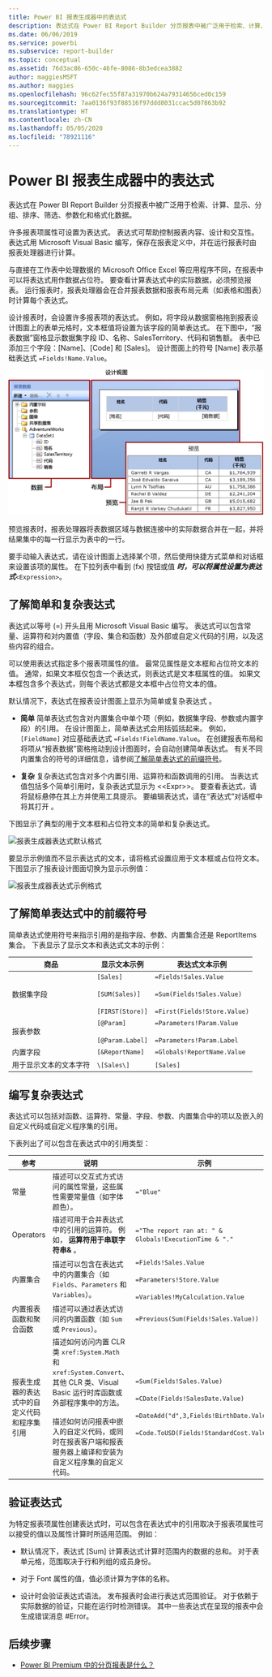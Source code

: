 ```yaml
---
title: Power BI 报表生成器中的表达式
description: 表达式在 Power BI Report Builder 分页报表中被广泛用于检索、计算、显示、分组、排序、筛选、参数化和格式化数据。
ms.date: 06/06/2019
ms.service: powerbi
ms.subservice: report-builder
ms.topic: conceptual
ms.assetid: 76d3ac86-650c-46fe-8086-8b3edcea3882
author: maggiesMSFT
ms.author: maggies
ms.openlocfilehash: 96c62fec55f87a31970b624a79314656ced0c159
ms.sourcegitcommit: 7aa0136f93f88516f97ddd8031ccac5d07863b92
ms.translationtype: HT
ms.contentlocale: zh-CN
ms.lasthandoff: 05/05/2020
ms.locfileid: "78921116"
---
```

# <a name="expressions-in-power-bi-report-builder"></a>Power BI 报表生成器中的表达式
  表达式在 Power BI Report Builder 分页报表中被广泛用于检索、计算、显示、分组、排序、筛选、参数化和格式化数据。 
  
  许多报表项属性可设置为表达式。 表达式可帮助控制报表内容、设计和交互性。 表达式用 Microsoft Visual Basic 编写，保存在报表定义中，并在运行报表时由报表处理器进行计算。  
  
 与直接在工作表中处理数据的 Microsoft Office Excel 等应用程序不同，在报表中可以将表达式用作数据占位符。 要查看计算表达式中的实际数据，必须预览报表。 运行报表时，报表处理器会在合并报表数据和报表布局元素（如表格和图表）时计算每个表达式。  
  
 设计报表时，会设置许多报表项的表达式。 例如，将字段从数据窗格拖到报表设计图面上的表单元格时，文本框值将设置为该字段的简单表达式。 在下图中，“报表数据”窗格显示数据集字段 ID、名称、SalesTerritory、代码和销售额。 表中已添加三个字段：[Name]、[Code] 和 [Sales]。 设计图面上的符号 [Name] 表示基础表达式 `=Fields!Name.Value`。  
  
![报表生成器“设计”视图](media/report-builder-expressions/report-builder-data-design-preview.png)
  
 预览报表时，报表处理器将表数据区域与数据连接中的实际数据合并在一起，并将结果集中的每一行显示为表中的一行。  
  
 要手动输入表达式，请在设计图面上选择某个项，然后使用快捷方式菜单和对话框来设置该项的属性。 在下拉列表中看到 (fx) 按钮或值  ***时，可以将属性设置为表达式***`<Expression>`。 
  
##  <a name="understanding-simple-and-complex-expressions"></a><a name="Types"></a> 了解简单和复杂表达式  
 表达式以等号 (=) 开头且用 Microsoft Visual Basic 编写。 表达式可以包含常量、运算符和对内置值（字段、集合和函数）及外部或自定义代码的引用，以及这些内容的组合。  
  
 可以使用表达式指定多个报表项属性的值。 最常见属性是文本框和占位符文本的值。 通常，如果文本框仅包含一个表达式，则表达式是文本框属性的值。 如果文本框包含多个表达式，则每个表达式都是文本框中占位符文本的值。  
  
 默认情况下，表达式在报表设计图面上显示为简单或复杂表达式   。  
  
-   **简单** 简单表达式包含对内置集合中单个项（例如，数据集字段、参数或内置字段）的引用。 在设计图面上，简单表达式会用括弧括起来。 例如，`[FieldName]` 对应基础表达式 `=Fields!FieldName.Value`。 在创建报表布局和将项从“报表数据”窗格拖动到设计图面时，会自动创建简单表达式。 有关不同内置集合的符号的详细信息，请参阅[了解简单表达式的前缀符号](#DisplayText)。  
  
-   **复杂** 复杂表达式包含对多个内置引用、运算符和函数调用的引用。 当表达式值包括多个简单引用时，复杂表达式显示为 <\<Expr>>。 要查看表达式，请将鼠标悬停在其上方并使用工具提示。 要编辑表达式，请在“表达式”对话框中将其打开  。  
  
 下图显示了典型的用于文本框和占位符文本的简单和复杂表达式。  
  
![报表生成器表达式默认格式](media/report-builder-expressions/report-builder-expression-default-format.png) 
  
 要显示示例值而不显示表达式的文本，请将格式设置应用于文本框或占位符文本。 下图显示了报表设计图面切换为显示示例值：  
  
![报表生成器表达式示例格式](media/report-builder-expressions/report-builder-expression-sample-values-format.png)  


## <a name="understanding-prefix-symbols-in-simple-expressions"></a><a name="DisplayText"></a> 了解简单表达式中的前缀符号  

简单表达式使用符号来指示引用的是指字段、参数、内置集合还是 ReportItems 集合。 下表显示了显示文本和表达式文本的示例：  
  
|商品|显示文本示例|表达式文本示例|  
|----------|--------------------------|-----------------------------|  
|数据集字段|`[Sales]`<br /><br /> `[SUM(Sales)]`<br /><br /> `[FIRST(Store)]`|`=Fields!Sales.Value`<br /><br /> `=Sum(Fields!Sales.Value)`<br /><br /> `=First(Fields!Store.Value)`|  
|报表参数|`[@Param]`<br /><br /> `[@Param.Label]`|`=Parameters!Param.Value`<br /><br /> `=Parameters!Param.Label`|  
|内置字段|`[&ReportName]`|`=Globals!ReportName.Value`|  
|用于显示文本的文本字符|`\[Sales\]`|`[Sales]`|  
  
##  <a name="writing-complex-expressions"></a><a name="References"></a> 编写复杂表达式  
 表达式可以包括对函数、运算符、常量、字段、参数、内置集合中的项以及嵌入的自定义代码或自定义程序集的引用。  
  
 下表列出了可以包含在表达式中的引用类型：  
  
|参考|说明|示例|  
|----------------|-----------------|-------------|  
|常量|描述可以交互式方式访问的属性常量，这些属性需要常量值（如字体颜色）。|`="Blue"`|  
|Operators|描述可用于合并表达式中的引用的运算符。 例如， **运算符用于串联字符串&** 。|`="The report ran at: " & Globals!ExecutionTime & "."`|  
|内置集合|描述可以包含在表达式中的内置集合（如 `Fields`、`Parameters` 和 `Variables`）。|`=Fields!Sales.Value`<br /><br /> `=Parameters!Store.Value`<br /><br /> `=Variables!MyCalculation.Value`|  
|内置报表函数和聚合函数|描述可以通过表达式访问的内置函数（如 `Sum` 或 `Previous`）。|`=Previous(Sum(Fields!Sales.Value))`|  
|报表生成器的表达式中的自定义代码和程序集引用 |描述如何访问内置 CLR 类 `xref:System.Math` 和 `xref:System.Convert`、其他 CLR 类、Visual Basic 运行时库函数或外部程序集中的方法。<br /><br /> 描述如何访问报表中嵌入的自定义代码，或同时在报表客户端和报表服务器上编译和安装为自定义程序集的自定义代码。|`=Sum(Fields!Sales.Value)`<br /><br /> `=CDate(Fields!SalesDate.Value)`<br /><br /> `=DateAdd("d",3,Fields!BirthDate.Value)`<br /><br /> `=Code.ToUSD(Fields!StandardCost.Value)`|  
   
##  <a name="validating-expressions"></a><a name="Valid"></a> 验证表达式  
 为特定报表项属性创建表达式时，可以包含在表达式中的引用取决于报表项属性可以接受的值以及属性计算时所适用范围。 例如：  
  
-   默认情况下，表达式 [Sum] 计算表达式计算时范围内的数据的总和。 对于表单元格，范围取决于行和列组的成员身份。 
  
-   对于 Font 属性的值，值必须计算为字体的名称。  
  
-   设计时会验证表达式语法。 发布报表时会进行表达式范围验证。 对于依赖于实际数据的验证，只能在运行时检测错误。 其中一些表达式在呈现的报表中会生成错误消息 #Error。 

## <a name="next-steps"></a>后续步骤

- [Power BI Premium 中的分页报表是什么？](paginated-reports-report-builder-power-bi.md)
